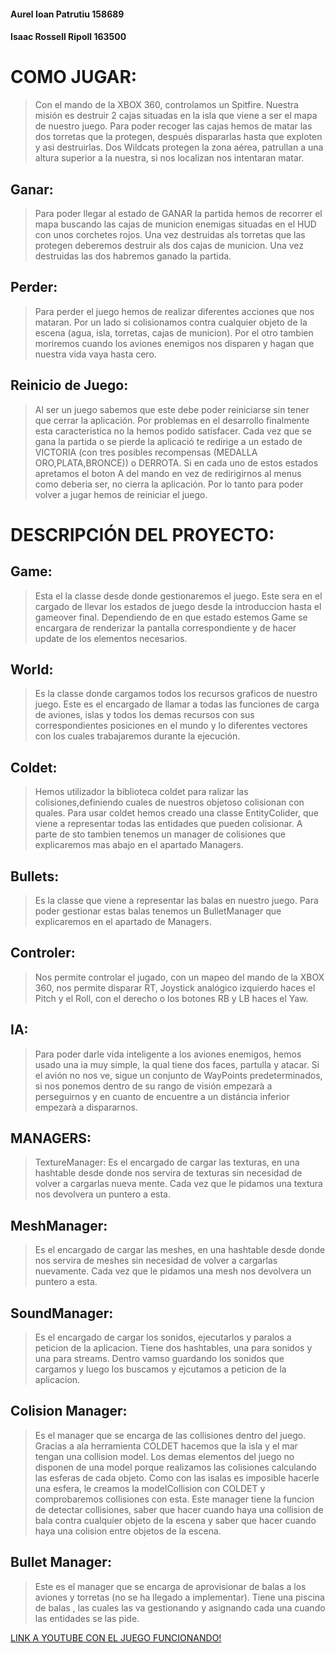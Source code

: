 #### Aurel Ioan Patrutiu  158689
#### Isaac Rossell Ripoll 163500

# COMO JUGAR:

> Con el mando de la XBOX 360, controlamos un Spitfire.
Nuestra misión es destruir 2 cajas situadas en la isla que viene a ser el mapa de nuestro juego.
Para poder recoger las cajas hemos de matar las dos torretas que la protegen,
después dispararlas hasta que exploten y asi destruirlas.
Dos Wildcats protegen la zona aérea, patrullan a una altura superior a la nuestra,
si nos localizan nos intentaran matar.

## Ganar:
> Para poder llegar al estado de GANAR la partida hemos de recorrer el mapa buscando las cajas de municion
enemigas situadas en el HUD con unos corchetes rojos. Una vez destruidas als torretas que las protegen
deberemos destruir als dos cajas de municion. Una vez destruidas las dos habremos ganado la partida.

## Perder:
> Para perder el juego hemos de realizar diferentes acciones que nos mataran. Por un lado si colisionamos
contra cualquier objeto de la escena (agua, isla, torretas, cajas de municion). Por el otro tambien moriremos cuando 
los aviones enemigos nos disparen y hagan que nuestra vida vaya hasta cero. 

## Reinicio de Juego:
> Al ser un juego sabemos que este debe poder reiniciarse sin tener que cerrar la aplicación. Por problemas en el desarrollo
finalmente esta caracteristica no la hemos podido satisfacer. Cada vez que se gana la partida o se pierde la aplicació te
redirige a un estado de VICTORIA (con tres posibles recompensas (MEDALLA ORO,PLATA,BRONCE)) o DERROTA. Si en cada uno de
estos estados apretamos el boton A del mando en vez de redirigirnos al menus como deberia ser, no cierra la aplicación.
Por lo tanto para poder volver a jugar hemos de reiniciar el juego. 

# DESCRIPCIÓN DEL PROYECTO:

## Game:

> Esta el la classe desde donde gestionaremos el juego. Este sera en el cargado de llevar los estados de juego desde la 
introduccion hasta el gameover final. Dependiendo de en que estado estemos Game se encargara de renderizar la pantalla correspondiente
y de hacer update de los elementos necesarios. 

## World:

> Es la classe donde cargamos todos los recursos graficos de nuestro juego. Este es el encargado de llamar a todas las funciones
de carga de aviones, islas y todos los demas recursos con sus correspondientes posiciones en el mundo y lo diferentes vectores 
con los cuales trabajaremos durante la ejecución.

## Coldet:

> Hemos utilizador la biblioteca coldet para ralizar las colisiones,definiendo cuales de nuestros objetoso colisionan con quales.
Para usar coldet hemos creado una classe EntityColider, que viene a representar todas las entidades que pueden colisionar. A parte de sto
tambien tenemos un manager de colisiones que explicaremos mas abajo en el apartado Managers. 

## Bullets:

> Es la classe que viene a representar las balas en nuestro juego. Para poder gestionar estas balas tenemos un BulletManager que 
explicaremos en el apartado de Managers. 

## Controler:
> Nos permite controlar el jugado, con un mapeo del mando de la XBOX 360,
nos permite disparar RT, Joystick analógico izquierdo haces el Pitch y el Roll, 
con el derecho o los botones RB y LB haces el Yaw.

## IA:

> Para poder darle vida inteligente a los aviones enemigos, hemos usado una ia
muy simple, la qual tiene dos faces, partulla y atacar.
Si el avión no nos ve, sigue un conjunto de WayPoints predeterminados,
si nos ponemos dentro de su rango de visión empezarà a perseguirnos y 
en cuanto de encuentre a un distáncia inferior empezarà a dispararnos.

## MANAGERS:

> TextureManager:
Es el encargado de cargar las texturas, en una hashtable desde donde nos servira de texturas sin necesidad
de volver a cargarlas nueva mente. Cada vez que le pidamos una textura nos devolvera un puntero a esta. 

## MeshManager:

> Es el encargado de cargar las meshes, en una hashtable desde donde nos servira de meshes sin necesidad
de volver a cargarlas nuevamente. Cada vez que le pidamos una mesh nos devolvera un puntero a esta. 

## SoundManager:

> Es el encargado de cargar los sonidos, ejecutarlos y paralos a peticion de la aplicacion.  Tiene dos hashtables,
una para sonidos y una para streams. Dentro vamso guardando los sonidos que cargamos y luego los buscamos y ejcutamos 
a peticion de la aplicacion. 

## Colision Manager:

> Es el manager que se encarga de las collisiones dentro del juego. Gracias a ala herramienta COLDET hacemos que la isla
 y el mar tengan una collision model. Los demas elementos del juego no disponen de una model porque realizamos las 
colisiones calculando las esferas de cada objeto. Como con las isalas es imposible hacerle una esfera, le creamos la
modelCollision con COLDET y comprobaremos collisiones con esta.
Este manager tiene la funcion de detectar collisiones, saber que hacer cuando haya una collision de bala contra 
cualquier objeto de la escena y saber que hacer cuando haya una colision entre objetos de la escena. 

## Bullet Manager:
> Este es el manager que se encarga de aprovisionar de balas a los aviones y torretas (no se ha llegado a implementar).
Tiene una piscina de balas , las cuales las va gestionando y asignando cada una cuando las entidades se las pide.  

[LINK A YOUTUBE CON EL JUEGO FUNCIONANDO!](https://www.youtube.com/watch?v=IfypJbomH1s)


